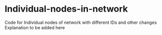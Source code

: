 # Individual-nodes-in-network
Code for Individual nodes of network with different IDs and other changes
Explanation to be added here
